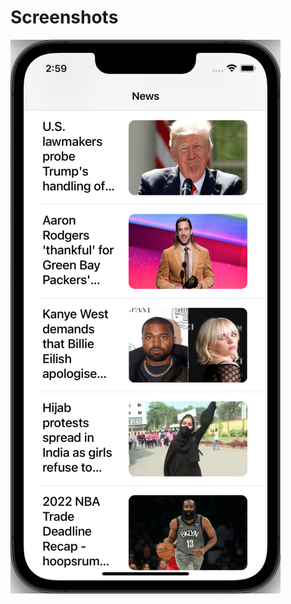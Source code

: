 # Screenshots
![Main Screen](https://github.com/Giralis/NewsApp/blob/main/NewsApp_Screenshots/NewsApp_MainScreen.png)
